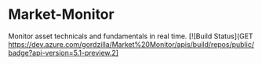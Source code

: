 # Market-Monitor
Monitor asset technicals and fundamentals in real time.
[![Build Status](GET https://dev.azure.com/gordzilla/Market%20Monitor/apis/build/repos/public/badge?api-version=5.1-preview.2]
